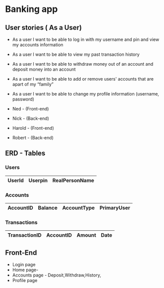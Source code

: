 ###

# Banking app

## User stories ( As a User)
- As a user I want to be able to log in with my username and pin and view my accounts information
- As a user I want to be able to view my past transaction history
- As a user I want to be able to withdraw money out of an account and deposit money into an account
- As a user I want to be able to add or remove users' accounts that are apart of my “family”
- As a user I want to be able to change my profile information (username, password)



- Ned - (Front-end)

- Nick - (Back-end)

- Harold - (Front-end)

- Robert - (Back-end)

## ERD - Tables
### Users 
| UserId | Userpin | RealPersonName |
| --- | --- | --- |

### Accounts
| AccountID | Balance | AccountType | PrimaryUser |
| --- | --- | --- | --- |


### Transactions 
| TransactionID | AccountID | Amount | Date |
| --- | --- | --- | --- |


## Front-End

- Login page
- Home page- 
- Accounts page - Deposit,Withdraw,History,
- Profile page
